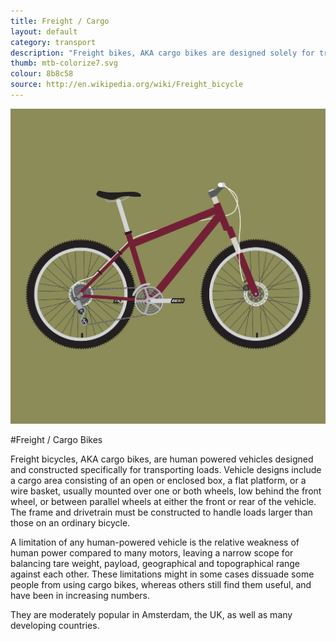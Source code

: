 ```yaml
---
title: Freight / Cargo
layout: default
category: transport
description: "Freight bikes, AKA cargo bikes are designed solely for transporting bulky or heavy loads."
thumb: mtb-colorize7.svg
colour: 8b8c58
source: http://en.wikipedia.org/wiki/Freight_bicycle
---
```


![Cargo bike photo](../img/bikes/mtb-colorize7.svg)

#Freight / Cargo Bikes

Freight bicycles, AKA cargo bikes, are human powered vehicles designed and constructed specifically for transporting loads. Vehicle designs include a cargo area consisting of an open or enclosed box, a flat platform, or a wire basket, usually mounted over one or both wheels, low behind the front wheel, or between parallel wheels at either the front or rear of the vehicle. The frame and drivetrain must be constructed to handle loads larger than those on an ordinary bicycle.

A limitation of any human-powered vehicle is the relative weakness of human power compared to many motors, leaving a narrow scope for balancing tare weight, payload, geographical and topographical range against each other. These limitations might in some cases dissuade some people from using cargo bikes, whereas others still find them useful, and have been in increasing numbers.

They are moderately popular in Amsterdam, the UK, as well as many developing countries. 